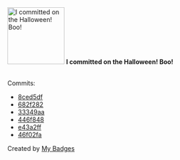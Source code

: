 <img src="https://my-badges.github.io/my-badges/spooky-commit.png" alt="I committed on the Halloween! Boo!" title="I committed on the Halloween! Boo!" width="128">
<strong>I committed on the Halloween! Boo!</strong>
<br><br>

Commits:

- <a href="https://github.com/mmichie/fishjelly/commit/8ced5dfdeec9865c7cdd652306d3c9cc3355e924">8ced5df</a>
- <a href="https://github.com/mmichie/fishjelly/commit/682f282ef43af6d55040a0e14637a776d6a59849">682f282</a>
- <a href="https://github.com/mmichie/dotfiles/commit/33349aa14a9c73075feb848b8346fe881e5d9378">33349aa</a>
- <a href="https://github.com/mmichie/dotfiles/commit/446f848afd3433c3c69267a16930553e4824f2f2">446f848</a>
- <a href="https://github.com/mmichie/dotfiles/commit/e43a2ff687f3725a14e023d73822e5c640151c9a">e43a2ff</a>
- <a href="https://github.com/mmichie/fishjelly/commit/46f02fa2baea1ce88c1ba376bd5f7811e4f4ad27">46f02fa</a>


Created by <a href="https://github.com/my-badges/my-badges">My Badges</a>